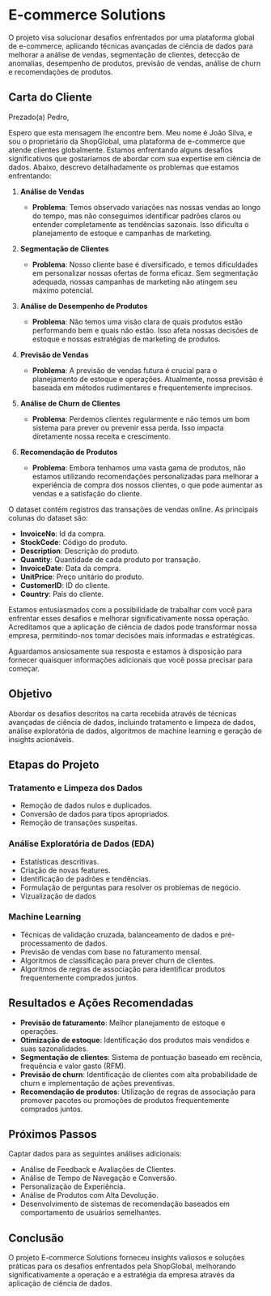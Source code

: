 # E-commerce Solutions
O projeto visa solucionar desafios enfrentados por uma plataforma global de e-commerce, aplicando técnicas avançadas de ciência de dados para melhorar a análise de vendas, segmentação de clientes, detecção de anomalias, desempenho de produtos, previsão de vendas, análise de churn e recomendações de produtos.

## Carta do Cliente

Prezado(a) Pedro,

Espero que esta mensagem lhe encontre bem. Meu nome é João Silva, e sou o proprietário da ShopGlobal, uma plataforma de e-commerce que atende clientes globalmente. Estamos enfrentando alguns desafios significativos que gostaríamos de abordar com sua expertise em ciência de dados. Abaixo, descrevo detalhadamente os problemas que estamos enfrentando:

1. **Análise de Vendas**
   - **Problema**: Temos observado variações nas nossas vendas ao longo do tempo, mas não conseguimos identificar padrões claros ou entender completamente as tendências sazonais. Isso dificulta o planejamento de estoque e campanhas de marketing.

2. **Segmentação de Clientes**
   - **Problema**: Nosso cliente base é diversificado, e temos dificuldades em personalizar nossas ofertas de forma eficaz. Sem segmentação adequada, nossas campanhas de marketing não atingem seu máximo potencial.

3. **Análise de Desempenho de Produtos**
   - **Problema**: Não temos uma visão clara de quais produtos estão performando bem e quais não estão. Isso afeta nossas decisões de estoque e nossas estratégias de marketing de produtos.

4. **Previsão de Vendas**
   - **Problema**: A previsão de vendas futura é crucial para o planejamento de estoque e operações. Atualmente, nossa previsão é baseada em métodos rudimentares e frequentemente imprecisos.

5. **Análise de Churn de Clientes**
   - **Problema**: Perdemos clientes regularmente e não temos um bom sistema para prever ou prevenir essa perda. Isso impacta diretamente nossa receita e crescimento.

6. **Recomendação de Produtos**
   - **Problema**: Embora tenhamos uma vasta gama de produtos, não estamos utilizando recomendações personalizadas para melhorar a experiência de compra dos nossos clientes, o que pode aumentar as vendas e a satisfação do cliente.

O dataset contém registros das transações de vendas online. As principais colunas do dataset são:
- **InvoiceNo**: Id da compra.
- **StockCode**: Código do produto.
- **Description**: Descrição do produto.
- **Quantity**: Quantidade de cada produto por transação.
- **InvoiceDate**: Data da compra.
- **UnitPrice**: Preço unitário do produto.
- **CustomerID**: ID do cliente.
- **Country**: País do cliente.

Estamos entusiasmados com a possibilidade de trabalhar com você para enfrentar esses desafios e melhorar significativamente nossa operação. Acreditamos que a aplicação de ciência de dados pode transformar nossa empresa, permitindo-nos tomar decisões mais informadas e estratégicas.

Aguardamos ansiosamente sua resposta e estamos à disposição para fornecer quaisquer informações adicionais que você possa precisar para começar.

## Objetivo
Abordar os desafios descritos na carta recebida através de técnicas avançadas de ciência de dados, incluindo tratamento e limpeza de dados, análise exploratória de dados, algoritmos de machine learning e geração de insights acionáveis.

## Etapas do Projeto

### Tratamento e Limpeza dos Dados
- Remoção de dados nulos e duplicados.
- Conversão de dados para tipos apropriados.
- Remoção de transações suspeitas.

### Análise Exploratória de Dados (EDA)
- Estatísticas descritivas.
- Criação de novas features.
- Identificação de padrões e tendências.
- Formulação de perguntas para resolver os problemas de negócio.
- Vizualização de dados

### Machine Learning
- Técnicas de validação cruzada, balanceamento de dados e pré-processamento de dados.
- Previsão de vendas com base no faturamento mensal.
- Algoritmos de classificação para prever churn de clientes.
- Algoritmos de regras de associação para identificar produtos frequentemente comprados juntos.

## Resultados e Ações Recomendadas
- **Previsão de faturamento**: Melhor planejamento de estoque e operações.
- **Otimização de estoque**: Identificação dos produtos mais vendidos e suas sazonalidades.
- **Segmentação de clientes**: Sistema de pontuação baseado em recência, frequência e valor gasto (RFM).
- **Previsão de churn**: Identificação de clientes com alta probabilidade de churn e implementação de ações preventivas.
- **Recomendação de produtos**: Utilização de regras de associação para promover pacotes ou promoções de produtos frequentemente comprados juntos.

## Próximos Passos
Captar dados para as seguintes análises adicionais:
- Análise de Feedback e Avaliações de Clientes.
- Análise de Tempo de Navegação e Conversão.
- Personalização de Experiência.
- Análise de Produtos com Alta Devolução.
- Desenvolvimento de sistemas de recomendação baseados em comportamento de usuários semelhantes.

## Conclusão
O projeto E-commerce Solutions forneceu insights valiosos e soluções práticas para os desafios enfrentados pela ShopGlobal, melhorando significativamente a operação e a estratégia da empresa através da aplicação de ciência de dados.


